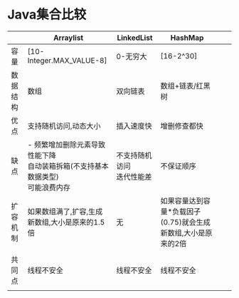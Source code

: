 # Java集合比较



|          | Arraylist                                                    | LinkedList                     | HashMap                                                      |      |      |
| -------- | ------------------------------------------------------------ | ------------------------------ | ------------------------------------------------------------ | ---- | ---- |
| 容量     | [10-Integer.MAX_VALUE-8]                                     | 0-无穷大                       | [16-2^30]                                                    |      |      |
| 数据结构 | 数组                                                         | 双向链表                       | 数组+链表/红黑树                                             |      |      |
| 优点     | 支持随机访问,动态大小                                        | 插入速度快                     | 增删修查都快                                                 |      |      |
| 缺点     | - 频繁增加删除元素导致性能下降<br />自动装箱拆箱(不支持基本数据类型)<br />可能浪费内存 | 不支持随机访问<br />迭代性能差 | 不保证顺序<br />                                             |      |      |
| 扩容机制 | 如果数组满了,扩容,生成新数组,大小是原来的1.5倍               | 无                             | 如果容量达到容量*负载因子(0.75)就会生成新数组,大小是原来的2倍 |      |      |
|          |                                                              |                                |                                                              |      |      |
| 共同点   | 线程不安全                                                   | 线程不安全                     | 线程不安全                                                   |      |      |
|          |                                                              |                                |                                                              |      |      |

